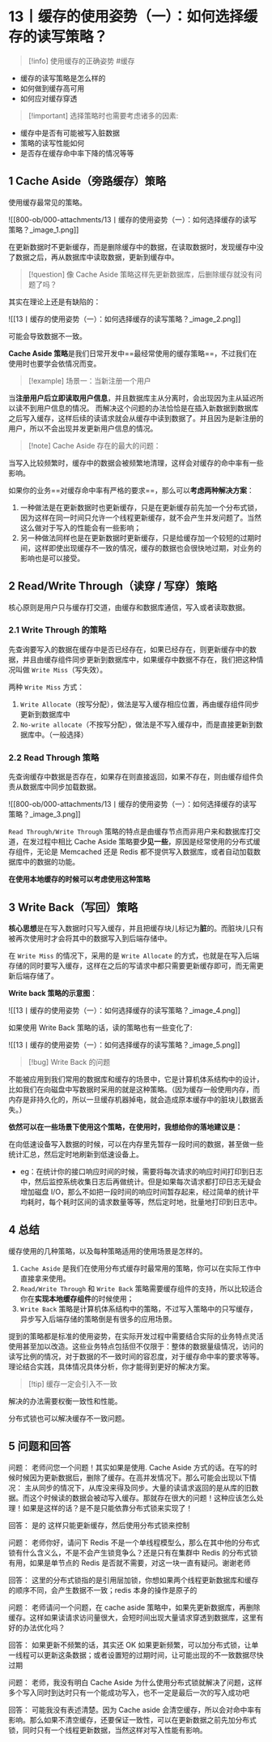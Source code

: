 # 13丨缓存的使用姿势（一）：如何选择缓存的读写策略？

> [!info] 使用缓存的正确姿势 #缓存

- 缓存的读写策略是怎么样的
- 如何做到缓存高可用
- 如何应对缓存穿透

> [!important] 选择策略时也需要考虑诸多的因素:

- 缓存中是否有可能被写入脏数据
- 策略的读写性能如何
- 是否存在缓存命中率下降的情况等等

## 1 Cache Aside（旁路缓存）策略

使用缓存最常见的策略。

![[800-ob/000-attachments/13丨缓存的使用姿势（一）：如何选择缓存的读写策略？_image_1.png]]

在更新数据时不更新缓存，而是删除缓存中的数据，在读取数据时，发现缓存中没了数据之后，再从数据库中读取数据，更新到缓存中。

> [!question] 像 Cache Aside 策略这样先更新数据库，后删除缓存就没有问题了吗？

其实在理论上还是有缺陷的：

![[13丨缓存的使用姿势（一）：如何选择缓存的读写策略？_image_2.png]]

可能会导致数据不一致。

**Cache Aside 策略**是我们日常开发中==最经常使用的缓存策略==，不过我们在使用时也要学会依情况而变。

> [!example]  场景一：当新注册一个用户

当**注册用户后立即读取用户信息**，并且数据库主从分离时，会出现因为主从延迟所以读不到用户信息的情况。
而解决这个问题的办法恰恰是在插入新数据到数据库之后写入缓存，这样后续的读请求就会从缓存中读到数据了。并且因为是新注册的用户，所以不会出现并发更新用户信息的情况。

> [!note] Cache Aside 存在的最大的问题：

当写入比较频繁时，缓存中的数据会被频繁地清理，这样会对缓存的命中率有一些影响。

如果你的业务==对缓存命中率有严格的要求==，那么可以**考虑两种解决方案**：

1. 一种做法是在更新数据时也更新缓存，只是在更新缓存前先加一个分布式锁，因为这样在同一时间只允许一个线程更新缓存，就不会产生并发问题了。当然这么做对于写入的性能会有一些影响；
2. 另一种做法同样也是在更新数据时更新缓存，只是给缓存加一个较短的过期时间，这样即使出现缓存不一致的情况，缓存的数据也会很快地过期，对业务的影响也是可以接受。

## 2 Read/Write Through（读穿 / 写穿）策略

核心原则是用户只与缓存打交道，由缓存和数据库通信，写入或者读取数据。

### 2.1 Write Through 的策略

先查询要写入的数据在缓存中是否已经存在，如果已经存在，则更新缓存中的数据，并且由缓存组件同步更新到数据库中，如果缓存中数据不存在，我们把这种情况叫做 `Write Miss`（写失效）。

两种 `Write Miss` 方式：

1. `Write Allocate`（按写分配），做法是写入缓存相应位置，再由缓存组件同步更新到数据库中
2. `No-write allocate`（不按写分配），做法是不写入缓存中，而是直接更新到数据库中。（一般选择）

### 2.2 Read Through 策略

先查询缓存中数据是否存在，如果存在则直接返回，如果不存在，则由缓存组件负责从数据库中同步加载数据。

![[800-ob/000-attachments/13丨缓存的使用姿势（一）：如何选择缓存的读写策略？_image_3.png]]

`Read Through/Write Through` 策略的特点是由缓存节点而非用户来和数据库打交道，在发过程中相比 Cache Aside 策略要**少见一些**，原因是经常使用的分布式缓存组件，无论是 Memcached 还是 Redis 都不提供写入数据库，或者自动加载数据库中的数据的功能。

**在使用本地缓存的时候可以考虑使用这种策略**

## 3 Write Back（写回）策略

**核心思想**是在写入数据时只写入缓存，并且把缓存块儿标记为**脏**的。而脏块儿只有被再次使用时才会将其中的数据写入到后端存储中。

在 `Write Miss` 的情况下，采用的是 `Write Allocate` 的方式，也就是在写入后端存储的同时要写入缓存，这样在之后的写请求中都只需要更新缓存即可，而无需更新后端存储了。

**Write back 策略的示意图**：

![[13丨缓存的使用姿势（一）：如何选择缓存的读写策略？_image_4.png]]

如果使用 Write Back 策略的话，读的策略也有一些变化了:

![[13丨缓存的使用姿势（一）：如何选择缓存的读写策略？_image_5.png]]

> [!bug] Write Back 的问题

不能被应用到我们常用的数据库和缓存的场景中，它是计算机体系结构中的设计，比如我们在向磁盘中写数据时采用的就是这种策略。（因为缓存一般使用内存，而内存是非持久化的，所以一旦缓存机器掉电，就会造成原本缓存中的脏块儿数据丢失。）

**依然可以在一些场景下使用这个策略，在使用时，我想给你的落地建议是：**

在向低速设备写入数据的时候，可以在内存里先暂存一段时间的数据，甚至做一些统计汇总，然后定时地刷新到低速设备上。

- eg：在统计你的接口响应时间的时候，需要将每次请求的响应时间打印到日志中，然后监控系统收集日志后再做统计。但是如果每次请求都打印日志无疑会增加磁盘 I/O，那么不如把一段时间的响应时间暂存起来，经过简单的统计平均耗时，每个耗时区间的请求数量等等，然后定时地，批量地打印到日志中。

## 4 总结

缓存使用的几种策略，以及每种策略适用的使用场景是怎样的。

1. `Cache Aside` 是我们在使用分布式缓存时最常用的策略，你可以在实际工作中直接拿来使用。
2. `Read/Write Through` 和 `Write Back` 策略需要缓存组件的支持，所以比较适合你在**实现本地缓存组件**的时候使用；
3. `Write Back` 策略是计算机体系结构中的策略，不过写入策略中的只写缓存，异步写入后端存储的策略倒是有很多的应用场景。

提到的策略都是标准的使用姿势，在实际开发过程中需要结合实际的业务特点灵活使用甚至加以改造。这些业务特点包括但不仅限于：整体的数据量级情况，访问的读写比例的情况，对于数据的不一致时间的容忍度，对于缓存命中率的要求等等。理论结合实践，具体情况具体分析，你才能得到更好的解决方案。

> [!tip] 缓存一定会引入不一致

解决的办法需要权衡一致性和性能。

分布式锁也可以解决缓存不一致问题。

## 5 问题和回答

问题：
老师问您一个问题！其实如果是使用. Cache Aside 方式的话。在写的时候时候因为更新数据后，删除了缓存。在高并发情况下。那么可能会出现以下情况：  主从同步的情况下，从库没来得及同步。大量的读请求返回的是从库的旧数据。而这个时候读的数据会被动写入缓存。那就存在很大的问题！这种应该怎么处理！如果是这样的话？是不是只能依靠分布式锁来实现了！

回答：
是的 这样只能更新缓存，然后使用分布式锁来控制

问题：
老师你好，请问下 Redis 不是一个单线程模型么，那么在其中他的分布式锁有什么含义么，不是不会产生锁竞争么？还是只有在集群中 Redis 的分布式锁有用，如果是单节点的 Redis 是否就不需要，对这一块一直有疑问。谢谢老师

回答：
这里的分布式锁指的是引用层加锁，你想如果两个线程更新数据库和缓存的顺序不同，会产生数据不一致；redis 本身的操作是原子的

问题：
老师请问一个问题，在 cache aside 策略中，如果先更新数据库，再删除缓存。这样如果读请求访问量很大，会短时间出现大量请求穿透到数据库，这里有好的办法优化吗？

回答：
如果更新不频繁的话，其实还 OK  如果更新频繁，可以加分布式锁，让单一线程可以更新这条数据；或者设置短的过期时间，让可能出现的不一致数据尽快过期

问题：
老师，我没有明白 Cache Aside 为什么使用分布式锁就解决了问题，这样多个写入同时到达时只有一个能成功写入，也不一定是最后一次的写入成功吧

回答：
可能我没有表述清楚。因为 Cache aside 会清空缓存，所以会对命中率有影响。那么如果不清空缓存，还要保证一致性，可以在更新数据之前先加分布式锁，同时只有一个线程更新数据，当然这样对写入性能有影响。
